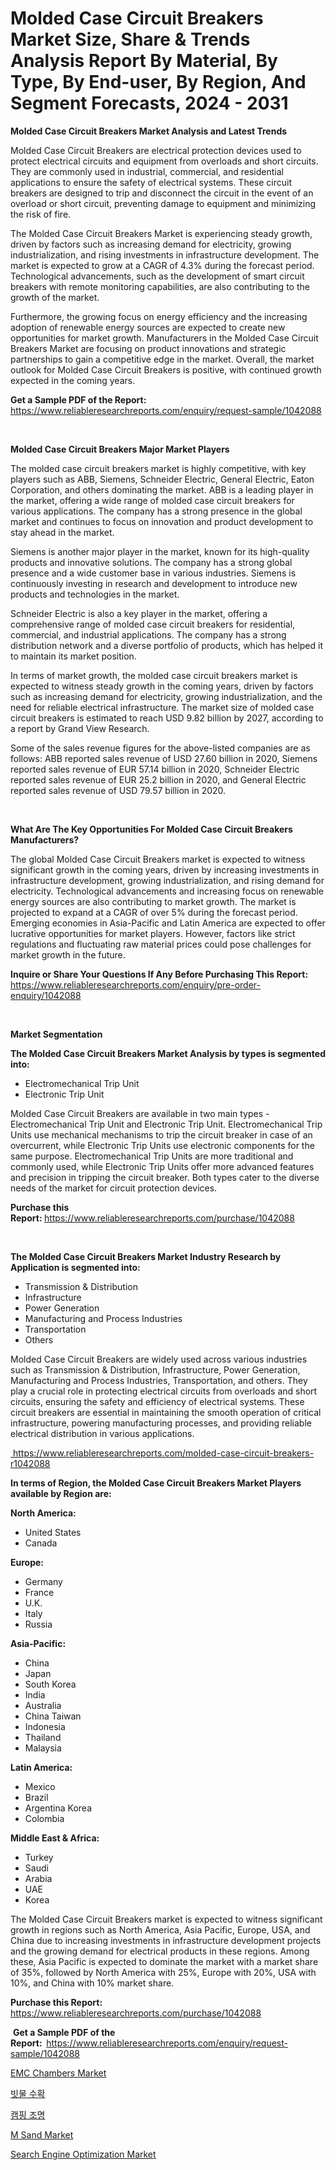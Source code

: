 <p><h1>Molded Case Circuit Breakers Market Size, Share & Trends Analysis Report By Material, By Type, By End-user, By Region, And Segment Forecasts, 2024 - 2031</h1></p><p><strong>Molded Case Circuit Breakers Market Analysis and Latest Trends</strong></p>
<p><p>Molded Case Circuit Breakers are electrical protection devices used to protect electrical circuits and equipment from overloads and short circuits. They are commonly used in industrial, commercial, and residential applications to ensure the safety of electrical systems. These circuit breakers are designed to trip and disconnect the circuit in the event of an overload or short circuit, preventing damage to equipment and minimizing the risk of fire.</p><p>The Molded Case Circuit Breakers Market is experiencing steady growth, driven by factors such as increasing demand for electricity, growing industrialization, and rising investments in infrastructure development. The market is expected to grow at a CAGR of 4.3% during the forecast period. Technological advancements, such as the development of smart circuit breakers with remote monitoring capabilities, are also contributing to the growth of the market.</p><p>Furthermore, the growing focus on energy efficiency and the increasing adoption of renewable energy sources are expected to create new opportunities for market growth. Manufacturers in the Molded Case Circuit Breakers Market are focusing on product innovations and strategic partnerships to gain a competitive edge in the market. Overall, the market outlook for Molded Case Circuit Breakers is positive, with continued growth expected in the coming years.</p></p>
<p><strong>Get a Sample PDF of the Report:&nbsp;</strong> <a href="https://www.reliableresearchreports.com/enquiry/request-sample/1042088">https://www.reliableresearchreports.com/enquiry/request-sample/1042088</a></p>
<p>&nbsp;</p>
<p><strong>Molded Case Circuit Breakers Major Market Players</strong></p>
<p><p>The molded case circuit breakers market is highly competitive, with key players such as ABB, Siemens, Schneider Electric, General Electric, Eaton Corporation, and others dominating the market. ABB is a leading player in the market, offering a wide range of molded case circuit breakers for various applications. The company has a strong presence in the global market and continues to focus on innovation and product development to stay ahead in the market.</p><p>Siemens is another major player in the market, known for its high-quality products and innovative solutions. The company has a strong global presence and a wide customer base in various industries. Siemens is continuously investing in research and development to introduce new products and technologies in the market.</p><p>Schneider Electric is also a key player in the market, offering a comprehensive range of molded case circuit breakers for residential, commercial, and industrial applications. The company has a strong distribution network and a diverse portfolio of products, which has helped it to maintain its market position.</p><p>In terms of market growth, the molded case circuit breakers market is expected to witness steady growth in the coming years, driven by factors such as increasing demand for electricity, growing industrialization, and the need for reliable electrical infrastructure. The market size of molded case circuit breakers is estimated to reach USD 9.82 billion by 2027, according to a report by Grand View Research.</p><p>Some of the sales revenue figures for the above-listed companies are as follows: ABB reported sales revenue of USD 27.60 billion in 2020, Siemens reported sales revenue of EUR 57.14 billion in 2020, Schneider Electric reported sales revenue of EUR 25.2 billion in 2020, and General Electric reported sales revenue of USD 79.57 billion in 2020.</p></p>
<p>&nbsp;</p>
<p><strong>What Are The Key Opportunities For Molded Case Circuit Breakers Manufacturers?</strong></p>
<p><p>The global Molded Case Circuit Breakers market is expected to witness significant growth in the coming years, driven by increasing investments in infrastructure development, growing industrialization, and rising demand for electricity. Technological advancements and increasing focus on renewable energy sources are also contributing to market growth. The market is projected to expand at a CAGR of over 5% during the forecast period. Emerging economies in Asia-Pacific and Latin America are expected to offer lucrative opportunities for market players. However, factors like strict regulations and fluctuating raw material prices could pose challenges for market growth in the future.</p></p>
<p><strong>Inquire or Share Your Questions If Any Before Purchasing This Report:</strong> <a href="https://www.reliableresearchreports.com/enquiry/pre-order-enquiry/1042088">https://www.reliableresearchreports.com/enquiry/pre-order-enquiry/1042088</a></p>
<p>&nbsp;</p>
<p><strong>Market Segmentation</strong></p>
<p><strong>The Molded Case Circuit Breakers Market Analysis by types is segmented into:</strong></p>
<p><ul><li>Electromechanical Trip Unit</li><li>Electronic Trip Unit</li></ul></p>
<p><p>Molded Case Circuit Breakers are available in two main types - Electromechanical Trip Unit and Electronic Trip Unit. Electromechanical Trip Units use mechanical mechanisms to trip the circuit breaker in case of an overcurrent, while Electronic Trip Units use electronic components for the same purpose. Electromechanical Trip Units are more traditional and commonly used, while Electronic Trip Units offer more advanced features and precision in tripping the circuit breaker. Both types cater to the diverse needs of the market for circuit protection devices.</p></p>
<p><strong>Purchase this Report:&nbsp;</strong><a href="https://www.reliableresearchreports.com/purchase/1042088">https://www.reliableresearchreports.com/purchase/1042088</a></p>
<p>&nbsp;</p>
<p><strong>The Molded Case Circuit Breakers Market Industry Research by Application is segmented into:</strong></p>
<p><ul><li>Transmission & Distribution</li><li>Infrastructure</li><li>Power Generation</li><li>Manufacturing and Process Industries</li><li>Transportation</li><li>Others</li></ul></p>
<p><p>Molded Case Circuit Breakers are widely used across various industries such as Transmission & Distribution, Infrastructure, Power Generation, Manufacturing and Process Industries, Transportation, and others. They play a crucial role in protecting electrical circuits from overloads and short circuits, ensuring the safety and efficiency of electrical systems. These circuit breakers are essential in maintaining the smooth operation of critical infrastructure, powering manufacturing processes, and providing reliable electrical distribution in various applications.</p></p>
<p><a href="https://www.reliableresearchreports.com/molded-case-circuit-breakers-r1042088">&nbsp;https://www.reliableresearchreports.com/molded-case-circuit-breakers-r1042088</a></p>
<p><strong>In terms of Region, the Molded Case Circuit Breakers Market Players available by Region are:</strong></p>
<p>
    <p> <strong> North America: </strong>
        <ul>
            <li>United States</li>
            <li>Canada</li>
        </ul>
        </p> 
    <p> <strong> Europe: </strong>
        <ul>
            <li>Germany</li>
            <li>France</li>
            <li>U.K.</li>
            <li>Italy</li>
            <li>Russia</li>
        </ul>
        </p> 
    <p> <strong> Asia-Pacific: </strong>
        <ul>
            <li>China</li>
            <li>Japan</li>
            <li>South Korea</li>
            <li>India</li>
            <li>Australia</li>
            <li>China Taiwan</li>
            <li>Indonesia</li>
            <li>Thailand</li>
            <li>Malaysia</li>
        </ul>
        </p> 
    <p> <strong> Latin America: </strong>
        <ul>
            <li>Mexico</li>
            <li>Brazil</li>
            <li>Argentina Korea</li>
            <li>Colombia</li>
        </ul>
        </p> 
    <p> <strong> Middle East & Africa: </strong>
        <ul>
            <li>Turkey</li>
            <li>Saudi</li>
            <li>Arabia</li>
            <li>UAE</li>
            <li>Korea</li>
        </ul>
    </p>
    </p>
<p><p>The Molded Case Circuit Breakers market is expected to witness significant growth in regions such as North America, Asia Pacific, Europe, USA, and China due to increasing investments in infrastructure development projects and the growing demand for electrical products in these regions. Among these, Asia Pacific is expected to dominate the market with a market share of 35%, followed by North America with 25%, Europe with 20%, USA with 10%, and China with 10% market share.</p></p>
<p><strong>Purchase this Report: </strong><a href="https://www.reliableresearchreports.com/purchase/1042088">https://www.reliableresearchreports.com/purchase/1042088</a></p>
<p>&nbsp;<strong>Get a Sample PDF of the Report:&nbsp;&nbsp;</strong><a href="https://www.reliableresearchreports.com/enquiry/request-sample/1042088">https://www.reliableresearchreports.com/enquiry/request-sample/1042088</a></p>
<p><strong></strong></p>
<p><p><a href="https://github.com/Krish2023na/Market-Research-Report-List-4/blob/main/emc-chambers-market.md">EMC Chambers Market</a></p><p><a href="https://medium.com/@dadanedu33/%EB%B9%84%EC%98%A5%ED%95%9C-%EC%8B%9C%EC%9E%A5-%EC%8B%9C%EC%9E%A5-%EC%A0%90%EC%9C%A0%EC%9C%A8-%EC%8B%9C%EC%9E%A5-%EB%8F%99%ED%96%A5-%EA%B7%B8%EB%A6%AC%EA%B3%A0-%EB%AF%B8%EB%9E%98-%EC%84%B1%EC%9E%A5%EC%9D%84-%ED%83%90%EC%83%89%ED%95%98%EA%B8%B0-273b447af35e">빗물 수확</a></p><p><a href="https://github.com/bvubpqd5241630/Market-Research-Report-List-1/blob/main/392824835386.md">캠핑 조명</a></p><p><a href="https://issuu.com/reportprime-2/docs/m-sand-market-size-2030.pptx">M Sand Market</a></p><p><a href="https://cautious-neon-760.notion.site/Analyzing-Search-Engine-Optimization-Market-Global-Industry-Perspective-and-Forecast-2024-to-2031-10a617a0991f4db49f18b164688950ed">Search Engine Optimization Market</a></p></p>